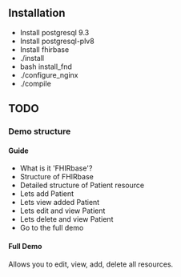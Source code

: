## Installation
* Install postgresql 9.3
* Install postgresql-plv8
* Install fhirbase
* ./install
* bash install_fnd
* ./configure_nginx
* ./compile

## TODO
### Demo structure
#### Guide
* What is it 'FHIRbase'?
* Structure of FHIRbase
* Detailed structure of Patient resource
* Lets add Patient
* Lets view added Patient
* Lets edit and view Patient
* Lets delete and view Patient
* Go to the full demo

#### Full Demo
Allows you to edit, view, add, delete all resources.
